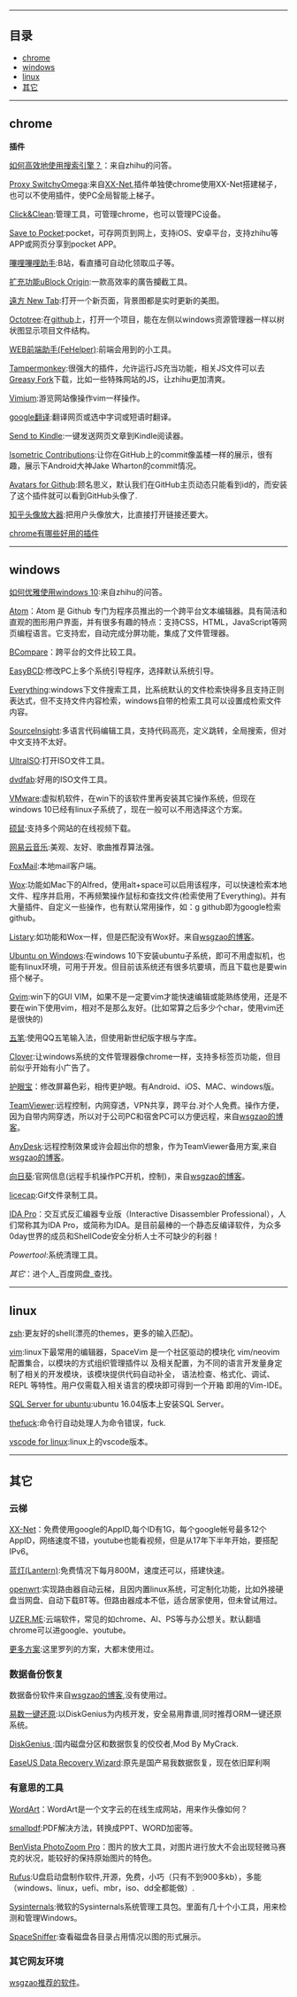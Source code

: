 
---

## 目录 ##
 * [chrome](#chrome)
 * [windows](#windows)
 * [linux](#linux)
 * [其它](#其它)

---

## chrome ## 
**插件**

[如何高效地使用搜索引擎？](https://www.zhihu.com/question/28013848)：来自zhihu的问答。

[Proxy SwitchyOmega](https://chrome.google.com/webstore/detail/proxy-switchyomega/padekgcemlokbadohgkifijomclgjgif):来自[XX-Net](https://github.com/XX-net/XX-Net),插件单独使chrome使用XX-Net搭建梯子，也可以不使用插件，使PC全局智能上梯子。

[Click&Clean](https://chrome.google.com/webstore/detail/clickclean/ghgabhipcejejjmhhchfonmamedcbeod):管理工具，可管理chrome，也可以管理PC设备。

[Save to Pocket](https://chrome.google.com/webstore/detail/save-to-pocket/niloccemoadcdkdjlinkgdfekeahmflj):pocket，可存网页到网上，支持iOS、安卓平台，支持zhihu等APP或网页分享到pocket APP。

[嗶哩嗶哩助手](https://chrome.google.com/webstore/detail/%E5%93%94%E5%93%A9%E5%93%94%E5%93%A9%E5%8A%A9%E6%89%8B%EF%BC%9Abilibilicom-%E7%BB%BC%E5%90%88%E8%BE%85%E5%8A%A9%E6%89%A9%E5%B1%95/kpbnombpnpcffllnianjibmpadjolanh):B站，看直播可自动化领取瓜子等。

[扩充功能uBlock Origin](https://chrome.google.com/webstore/detail/ublock-origin/cjpalhdlnbpafiamejdnhcphjbkeiagm):一款高效率的廣告攔截工具。

[遠方 New Tab](https://chrome.google.com/webstore/detail/dream-afar-new-tab/henmfoppjjkcencpbjaigfahdjlgpegn):打开一个新页面，背景图都是实时更新的美图。

[Octotree](https://chrome.google.com/webstore/detail/octotree/bkhaagjahfmjljalopjnoealnfndnagc):在[github](www.github.com)上，打开一个项目，能在左侧以windows资源管理器一样以树状图显示项目文件结构。

[WEB前端助手(FeHelper)](https://chrome.google.com/webstore/detail/web%E5%89%8D%E7%AB%AF%E5%8A%A9%E6%89%8Bfehelper/pkgccpejnmalmdinmhkkfafefagiiiad?hl=zh-CN):前端会用到的小工具。

[Tampermonkey](https://chrome.google.com/webstore/detail/tampermonkey/dhdgffkkebhmkfjojejmpbldmpobfkfo):很强大的插件，允许运行JS充当功能，相关JS文件可以去[Greasy Fork](https://greasyfork.org/zh-CN)下载，比如一些特殊网站的JS，让zhihu更加清爽。

[Vimium](https://chrome.google.com/webstore/detail/vimium/dbepggeogbaibhgnhhndojpepiihcmeb?hl=zh-CN):游览网站像操作vim一样操作。

[google翻译](https://chrome.google.com/webstore/detail/google-translate/aapbdbdomjkkjkaonfhkkikfgjllcleb):翻译网页或选中字词或短语时翻译。

[Send to Kindle](https://chrome.google.com/webstore/detail/send-to-kindle-by-klipme/ipkfnchcgalnafehpglfbommidgmalan):一键发送网页文章到Kindle阅读器。

[Isometric Contributions](https://chrome.google.com/webstore/detail/isometric-contributions/mjoedlfflcchnleknnceiplgaeoegien):让你在GitHub上的commit像盖楼一样的展示，很有趣，展示下Android大神Jake Wharton的commit情况。

[Avatars for Github](https://github.com/anasnakawa/chrome-github-avatars):顾名思义，默认我们在GitHub主页动态只能看到id的，而安装了这个插件就可以看到GitHub头像了.

[知乎头像放大器](https://chrome.google.com/webstore/detail/%E7%9F%A5%E4%B9%8E%E5%A4%B4%E5%83%8F%E6%94%BE%E5%A4%A7%E5%99%A8/iodddkdbdgcmepjlfieigdigioepgibn?hl=zh-CN):把用户头像放大，比直接打开链接还要大。

[chrome有哪些好用的插件](https://www.zhihu.com/question/23228162)

---

## windows ##
[如何优雅使用windows 10](https://www.zhihu.com/question/32129337):来自zhihu的问答。

[Atom](https://atom.io/)：Atom 是 Github 专门为程序员推出的一个跨平台文本编辑器。具有简洁和直观的图形用户界面，并有很多有趣的特点：支持CSS，HTML，JavaScript等网页编程语言。它支持宏，自动完成分屏功能，集成了文件管理器。

[BCompare](http://www.scootersoftware.com/download.php)：跨平台的文件比较工具。

[EasyBCD](http://download.pchome.net/system/treak/detail-4359.html):修改PC上多个系统引导程序，选择默认系统引导。

[Everything](https://www.voidtools.com/downloads/):windows下文件搜索工具，比系统默认的文件检索快得多且支持正则表达式，但不支持文件内容检索，windows自带的检索工具可以设置成检索文件内容。

[SourceInsight](http://pan.baidu.com/s/1eSJZ9cu):多语言代码编辑工具，支持代码高亮，定义跳转，全局搜索，但对中文支持不太好。

[UltraISO](http://pan.baidu.com/s/1hsHnIb6):打开ISO文件工具。

[dvdfab](https://zh.dvdfab.cn/):好用的ISO文件工具。

[VMware](https://www.baidu.com/s?ie=utf-8&f=8&rsv_bp=1&rsv_idx=2&ch=&tn=baiduhome_pg&bar=&wd=VMware+%E4%B8%8B%E8%BD%BD&rsv_spt=1&oq=fireworks+%E4%B8%8B%E8%BD%BD&rsv_pq=fe1db2c5000198ef&rsv_t=0101HNZP1hokgvnDfCG5xUelLKmDrgNQ31p4elzWh%2FMLyL2eWO6YmVnLIVHSDnA1sy9O&rqlang=cn&rsv_enter=0&inputT=3987):虚拟机软件，在win下的该软件里再安装其它操作系统，但现在windows 10已经有linux子系统了，现在一般可以不用选择这个方案。

[硕鼠](http://download.flvcd.com/):支持多个网站的在线视频下载。

[网易云音乐](http://music.163.com/):美观、友好、歌曲推荐算法强。

[FoxMail](http://foxmail.com.cn/):本地mail客户端。

[Wox](https://github.com/Wox-launcher/Wox/releases):功能如Mac下的Alfred，使用alt+space可以启用该程序，可以快速检索本地文件、程序并启用，不再频繁操作鼠标和查找文件(检索使用了Everything)。并有大量插件、自定义一些操作，也有默认常用操作，如：g github即为google检索github。

[Listary](http://www.listary.com/):如功能和Wox一样，但是匹配没有Wox好。来自[wsgzao的博客](https://wsgzao.github.io/post/windows/)。

[Ubuntu on Windows](http://www.xitongcheng.com/jiaocheng/win10_article_27723.html):在windows 10下安装ubuntu子系统，即可不用虚拟机，也能有linux环境，可用于开发。但目前该系统还有很多坑要填，而且下载也是要win搭个梯子。

[Gvim](http://www.vim.org/download.php):win下的GUI VIM，如果不是一定要vim才能快速编辑或能熟练使用，还是不要在win下使用vim，相对不是那么友好。(比如常算之后多少个char，使用vim还是很快的)

[五笔](http://pan.baidu.com/s/1i5yUJM9):使用QQ五笔输入法，但使用新世纪版字根与字库。

[Clover](http://cn.ejie.me/):让windows系统的文件管理器像chrome一样，支持多标签页功能，但目前似乎开始有小广告了。

[护眼宝](http://www.huyanbao.com)：修改屏幕色彩，相传更护眼。有Android、iOS、MAC、windows版。

[TeamViewer](https://www.teamviewer.com/zhcn/):远程控制，内网穿透，VPN共享，跨平台.对个人免费。操作方便，因为自带内网穿透，所以对于公司PC和宿舍PC可以方便远程，来自[wsgzao的博客](https://wsgzao.github.io/post/windows/)。

[AnyDesk](https://anydesk.com/remote-desktop):远程控制效果或许会超出你的想象，作为TeamViewer备用方案,来自[wsgzao的博客](https://wsgzao.github.io/post/windows/)。

[向日葵](http://sunlogin.oray.com/zh_CN/):官网信息(远程手机操作PC开机，控制)，来自[wsgzao的博客](https://wsgzao.github.io/post/windows/)。

[licecap](http://www.cockos.com/licecap/):Gif文件录制工具。

[IDA Pro](http://www.brothersoft.com/ida-pro-download-69919.html)：交互式反汇编器专业版（Interactive Disassembler Professional），人们常称其为IDA Pro，或简称为IDA。是目前最棒的一个静态反编译软件，为众多0day世界的成员和ShellCode安全分析人士不可缺少的利器！

*Powertool*:系统清理工具。

*其它*：进个人_百度网盘_查找。


---

## linux ##

[zsh](https://github.com/robbyrussell/oh-my-zsh):更友好的shell(漂亮的themes，更多的输入匹配)。

[vim](https://github.com/SpaceVim/SpaceVim):linux下最常用的编辑器，SpaceVim 是一个社区驱动的模块化 vim/neovim 配置集合，以模块的方式组织管理插件以 及相关配置，为不同的语言开发量身定制了相关的开发模块，该模块提供代码自动补全， 语法检查、格式化、调试、REPL 等特性。用户仅需载入相关语言的模块即可得到一个开箱 即用的Vim-IDE。

[SQL Server for ubuntu](https://docs.microsoft.com/en-us/sql/linux/quickstart-install-connect-ubuntu):ubuntu 16.04版本上安装SQL Server。

[thefuck](https://github.com/nvbn/thefuck):命令行自动处理人为命令错误，fuck.

[vscode for linux](https://code.visualstudio.com/docs/setup/linux):linux上的vscode版本。

---
## 其它 ##
### 云梯 ##
[XX-Net](https://github.com/XX-net/XX-Net)：免费使用google的AppID,每个ID有1G，每个google帐号最多12个AppID，网络速度不错，youtube也能看视频，但是从17年下半年开始，要搭配IPv6。

[蓝灯(Lantern)](https://github.com/getlantern/forum#%E8%93%9D%E7%81%AFlantern%E6%9C%80%E6%96%B0%E7%89%88%E6%9C%AC%E4%B8%8B%E8%BD%BD):免费情况下每月800M，速度还可以，搭建快速。

[openwrt](https://github.com/softwaredownload/openwrt-fanqiang):实现路由器自动云梯，且因内置linux系统，可定制化功能，比如外接硬盘当网盘、自动下载BT等。但路由器成本不低，适合居家使用，但未曾试用过。

[UZER.ME](https://uzer.me/):云端软件，常见的如chrome、AI、PS等与办公想关。默认翻墙chrome可以进google、youtube。

[更多方案](https://wsgzao.github.io/post/fq/):这里罗列的方案，大都末使用过。
### 数据备份恢复 ##
数据备份软件来自[wsgzao的博客](https://wsgzao.github.io/post/windows/),没有使用过。

[易数一键还原](http://www.onekeyrestore.cn/):以DiskGenius为内核开发，安全易用靠谱,同时推荐ORM一键还原系统。

[DiskGenius ](http://www.diskgenius.cn/):国内磁盘分区和数据恢复的佼佼者,Mod By MyCrack.

[EaseUS Data Recovery Wizard](http://www.0daydown.com/?s=EaseUS+Data+Recovery):原先是国产易我数据恢复，现在依旧犀利啊


### 有意思的工具 ###

[WordArt](https://link.zhihu.com/?target=http%3A//WordArt.com)：WordArt是一个文字云的在线生成网站，用来作头像如何？

[smallpdf](https://smallpdf.com/cn):PDF解决方法，转换成PPT、WORD加密等。

[BenVista PhotoZoom Pro](http://www.dayanzai.me/photozoom.html)：图片的放大工具，对图片进行放大不会出现轻微马赛克的状况，能较好的保持原始图片的特色。

[Rufus](http://rufus.akeo.ie/?locale=zh_CN):U盘启动盘制作软件,开源，免费，小巧（只有不到900多kb），多能（windows、linux，uefi、mbr，iso、dd全都能做）.

[Sysinternals](https://technet.microsoft.com/en-us/sysinternals/bb842062):微软的Sysinternals系统管理工具包。里面有几十个小工具，用来检测和管理Windows。

[SpaceSniffer](http://www.uderzo.it/main_products/space_sniffer/):查看磁盘各目录占用情况以图的形式展示。
### 其它网友环境 ##

[wsgzao推荐的软件](https://wsgzao.github.io/post/windows/)。

